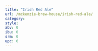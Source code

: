 ```yaml
---
title: "Irish Red Ale"
url: /mckenzie-brew-house/irish-red-ale/
category: 
style: 
abv: 0
ibu: 0
srm: 0
upc: 0
---
```


